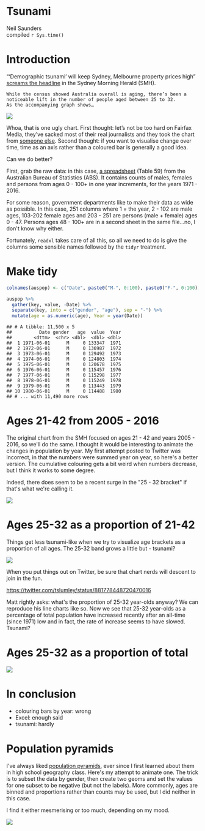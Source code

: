 # Tsunami
Neil Saunders  
compiled `r Sys.time()`  



# Introduction
“‘Demographic tsunami’ will keep Sydney, Melbourne property prices high” [screams the headline](http://www.smh.com.au/business/the-economy/demographic-tsunami-will-keep-sydney-melbourne-property-prices-high-20170629-gx1onj.html) in the Sydney Morning Herald (SMH).

    While the census showed Australia overall is aging, there’s been a noticeable lift in the number of people aged between 25 to 32.
    As the accompanying graph shows…
    
![](../../output/smh-tsunami.jpg)

Whoa, that is one ugly chart. First thought: let’s not be too hard on Fairfax Media, they’ve sacked most of their real journalists and they took the chart from [someone else](http://petewargent.blogspot.com.au/2017/06/demographic-tsunami.html). Second thought: if you want to visualise change over time, time as an axis rather than a coloured bar is generally a good idea.

Can we do better?

First, grab the raw data: in this case, [a spreadsheet](http://www.abs.gov.au/AUSSTATS/abs@.nsf/DetailsPage/3101.0Dec%202016?OpenDocument) (Table 59) from the Australian Bureau of Statistics (ABS). It contains counts of males, females and persons from ages 0 - 100+ in one year increments, for the years 1971 - 2016.

For some reason, government departments like to make their data as wide as possible. In this case, 251 columns where 1 = the year, 2 - 102 are male ages, 103-202 female ages and 203 - 251 are persons (male + female) ages 0 - 47. Persons ages 48 - 100+ are in a second sheet in the same file...no, I don't know why either.

Fortunately, `readxl` takes care of all this, so all we need to do is give the columns some sensible names followed by the `tidyr` treatment.



# Make tidy

```r
colnames(auspop) <- c("Date", paste0("M-", 0:100), paste0("F-", 0:100), paste0("P-", 0:47))

auspop %>% 
  gather(key, value, -Date) %>% 
  separate(key, into = c("gender", "age"), sep = "-") %>% 
  mutate(age = as.numeric(age), Year = year(Date))
```

```
## # A tibble: 11,500 x 5
##          Date gender   age  value  Year
##        <dttm>  <chr> <dbl>  <dbl> <dbl>
##  1 1971-06-01      M     0 133347  1971
##  2 1972-06-01      M     0 136987  1972
##  3 1973-06-01      M     0 129492  1973
##  4 1974-06-01      M     0 124803  1974
##  5 1975-06-01      M     0 120678  1975
##  6 1976-06-01      M     0 115457  1976
##  7 1977-06-01      M     0 115298  1977
##  8 1978-06-01      M     0 115249  1978
##  9 1979-06-01      M     0 113443  1979
## 10 1980-06-01      M     0 114488  1980
## # ... with 11,490 more rows
```

# Ages 21-42 from 2005 - 2016
The original chart from the SMH focused on ages 21 - 42 and years 2005 - 2016, so we'll do the same. I thought it would be interesting to animate the changes in population by year. My first attempt posted to Twitter was incorrect, in that the numbers were summed year on year, so here's a better version. The cumulative colouring gets a bit weird when numbers decrease, but I think it works to some degree.

Indeed, there does seem to be a recent surge in the "25 - 32 bracket" if that's what we're calling it.



![](../../output/tsunami.gif)

# Ages 25-32 as a proportion of 21-42
Things get less tsunami-like when we try to visualize age brackets as a proportion of all ages. The 25-32 band grows a little but - tsunami?

![](tsunami_files/figure-html/plot-25-32-fraction-1.png)<!-- -->

When you put things out on Twitter, be sure that chart nerds will descent to join in the fun.

https://twitter.com/tslumley/status/881778448720470016

Matt rightly asks: what's the proportion of 25-32 year-olds anyway? We can reproduce his line charts like so. Now we see that 25-32 year-olds as a percentage of total population have increased recently after an all-time (since 1971) low and in fact, the rate of increase seems to have slowed. Tsunami?

# Ages 25-32 as a proportion of total
![](tsunami_files/figure-html/plot-25-32-cowgill-1.png)<!-- -->

# In conclusion

- colouring bars by year: wrong
- Excel: enough said
- tsunami: hardly

# Population pyramids
I've always liked [population pyramids](https://en.wikipedia.org/wiki/Population_pyramid), ever since I first learned about them in high school geography class. Here's my attempt to animate one. The trick is to subset the data by gender, then create two geoms and set the values for one subset to be negative (but not the labels). More commonly, ages are binned and proportions rather than counts may be used, but I did neither in this case.

I find it either mesmerising or too much, depending on my mood.



![](../../output/pyramid.gif)
